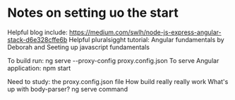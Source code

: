 # Notes on setting uo the start #

Helpful blog include: https://medium.com/swlh/node-js-express-angular-stack-d6e328cffe6b
Helpful pluralsigght tutorial: Angular fundamentals by Deborah and Seeting up javascript fundamentals

To build run: ng serve --proxy-config proxy.config.json
To serve Angular application: npm start

Need to study:
the proxy.config.json file
How build really really work
What's up with body-parser?
ng serve command
